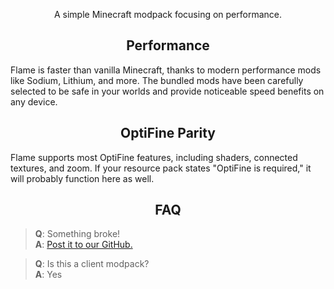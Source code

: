 <div align="center">

A simple Minecraft modpack focusing on performance.

## Performance
<div align="left">

Flame is faster than vanilla Minecraft, thanks to modern performance mods like Sodium, Lithium, and more. The bundled mods have been carefully selected to be safe in your worlds and provide noticeable speed benefits on any device.
<div align="center">

## OptiFine Parity
<div align="left">

Flame supports most OptiFine features, including shaders, connected textures, and zoom. If your resource pack states "OptiFine is required," it will probably function here as well.
<div align="center">

## FAQ
<div align="left">

> **Q**: Something broke!  
> **A**: [Post it to our GitHub.](https://github.com/VVerson/Flame/issues)

> **Q**: Is this a client modpack?  
> **A**: Yes
